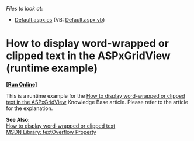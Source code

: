 <!-- default file list -->
*Files to look at*:

* [Default.aspx.cs](./CS/Default.aspx.cs) (VB: [Default.aspx.vb](./VB/Default.aspx.vb))
<!-- default file list end -->
# How to display word-wrapped or clipped text in the ASPxGridView (runtime example)
<!-- run online -->
**[[Run Online]](https://codecentral.devexpress.com/e1360)**
<!-- run online end -->


<p>This is a runtime example for the <a href="https://www.devexpress.com/Support/Center/p/K18122">How to display word-wrapped or clipped text in the ASPxGridView</a> Knowledge Base article. Please refer to the article for the explanation.</p><p><strong>See Also:</strong><br />
<a href="https://www.devexpress.com/Support/Center/p/E940">How to display word-wrapped or clipped text</a><br />
<a href="http://msdn.microsoft.com/en-us/library/ms531174(VS.85).aspx">MSDN Library: textOverflow Property</a></p>

<br/>


